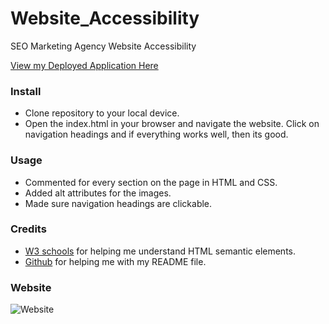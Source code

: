 # Website_Accessibility
SEO Marketing Agency Website Accessibility

<a href="https://byourey.github.io/Website_Accessibility">View my Deployed Application Here</a>

### Install
* Clone repository to your local device.
* Open the index.html in your browser and navigate the website. Click on navigation headings and if everything works well, then its good.

### Usage
* Commented for every section on the page in HTML and CSS.
* Added alt attributes for the images.
* Made sure navigation headings are clickable.

### Credits
* <a href="https://www.w3schools.com/html/html5_semantic_elements.asp">W3 schools</a> for helping me understand HTML semantic elements.
* <a href="https://github.com/matiassingers/awesome-readme">Github</a> for helping me with my README file.

### Website
![Website](https://github.com/byourey/Website_Accessibility/blob/main/Images/Website_Accessibility_Working_website.jpg)




